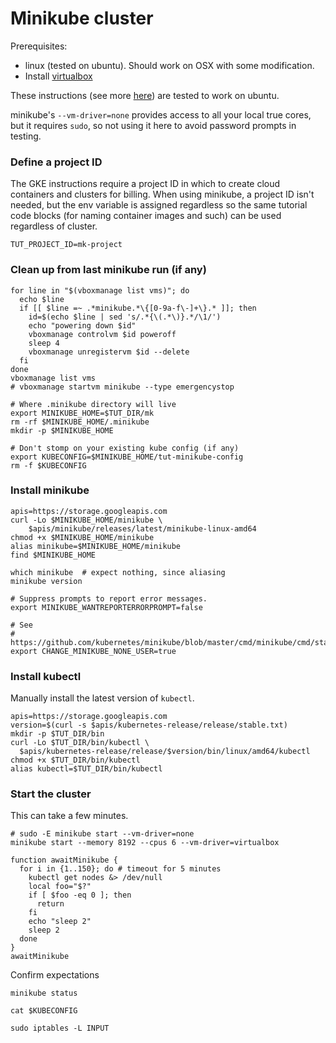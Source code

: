 # Minikube cluster

Prerequisites:

 * linux (tested on ubuntu).  Should work on OSX with
   some modification.
 * Install [virtualbox]

[here]: https://github.com/kubernetes/minikube
[virtualbox]: https://www.virtualbox.org/

These instructions (see more [here]) are tested to work
on ubuntu.

minikube's `--vm-driver=none` provides access to all
your local true cores, but it requires `sudo`, so not
using it here to avoid password prompts in testing.

### Define a project ID

The GKE instructions require a project ID in which to
create cloud containers and clusters for billing.  When
using minikube, a project ID isn't needed, but the env
variable is assigned regardless so the same tutorial
code blocks (for naming container images and such) can
be used regardless of cluster.

<!-- @initializeProjectId -->
```
TUT_PROJECT_ID=mk-project
```

### Clean up from last minikube run (if any)

<!-- @possiblyCleanUpPreviousVmUsage -->
```
for line in "$(vboxmanage list vms)"; do
  echo $line
  if [[ $line =~ .*minikube.*\{[0-9a-f\-]+\}.* ]]; then
    id=$(echo $line | sed 's/.*{\(.*\)}.*/\1/')
    echo "powering down $id"
    vboxmanage controlvm $id poweroff
    sleep 4
    vboxmanage unregistervm $id --delete
  fi
done
vboxmanage list vms
# vboxmanage startvm minikube --type emergencystop
```

<!-- @removeOldMinikubeState -->
```
# Where .minikube directory will live
export MINIKUBE_HOME=$TUT_DIR/mk
rm -rf $MINIKUBE_HOME/.minikube
mkdir -p $MINIKUBE_HOME
```

<!-- @overrideKubeConfigAndWipeIt -->
```
# Don't stomp on your existing kube config (if any)
export KUBECONFIG=$MINIKUBE_HOME/tut-minikube-config
rm -f $KUBECONFIG
```

### Install minikube

<!-- @installLatest -->
```
apis=https://storage.googleapis.com
curl -Lo $MINIKUBE_HOME/minikube \
    $apis/minikube/releases/latest/minikube-linux-amd64
chmod +x $MINIKUBE_HOME/minikube
alias minikube=$MINIKUBE_HOME/minikube
find $MINIKUBE_HOME
```

<!-- @confirmVersionAndPath -->
```
which minikube  # expect nothing, since aliasing
minikube version
```

<!-- @defineOtherMiniKubeEnvVars -->
```
# Suppress prompts to report error messages.
export MINIKUBE_WANTREPORTERRORPROMPT=false

# See
# https://github.com/kubernetes/minikube/blob/master/cmd/minikube/cmd/start.go#L315
export CHANGE_MINIKUBE_NONE_USER=true
```


### Install kubectl

Manually install the latest version of `kubectl`.

<!-- @installKubectl -->
```
apis=https://storage.googleapis.com
version=$(curl -s $apis/kubernetes-release/release/stable.txt)
mkdir -p $TUT_DIR/bin
curl -Lo $TUT_DIR/bin/kubectl \
  $apis/kubernetes-release/release/$version/bin/linux/amd64/kubectl
chmod +x $TUT_DIR/bin/kubectl
alias kubectl=$TUT_DIR/bin/kubectl
```


### Start the cluster

This can take a few minutes.

<!-- @startTheClusterOnVirtualBox -->
```
# sudo -E minikube start --vm-driver=none
minikube start --memory 8192 --cpus 6 --vm-driver=virtualbox
```

<!-- @optionallyWaitForFullMinikubeStartup -->
```
function awaitMinikube {
  for i in {1..150}; do # timeout for 5 minutes
    kubectl get nodes &> /dev/null
    local foo="$?"
    if [ $foo -eq 0 ]; then
      return
    fi
    echo "sleep 2"
    sleep 2
  done
}
awaitMinikube
```

Confirm expectations

<!-- @confirmMinikubeRunning -->
```
minikube status
```

<!-- @examineKubeConfig -->
```
cat $KUBECONFIG
```

<!-- @optionallyObserveFirewallChanges -->
```
sudo iptables -L INPUT
```
